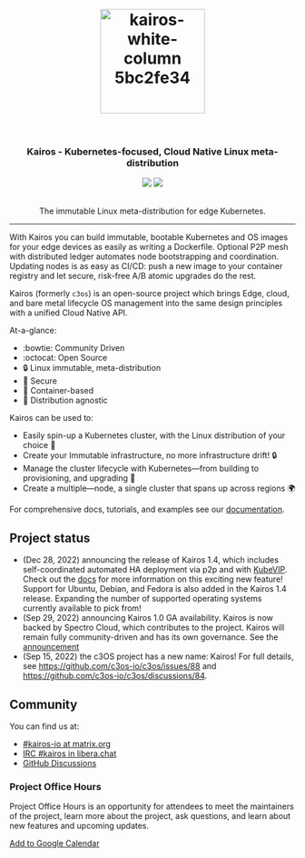 <h1 align="center">
  <br>
     <img width="184" alt="kairos-white-column 5bc2fe34" src="https://user-images.githubusercontent.com/2420543/193010398-72d4ba6e-7efe-4c2e-b7ba-d3a826a55b7d.png">
    <br>
<br>
</h1>

<h3 align="center">Kairos - Kubernetes-focused, Cloud Native Linux meta-distribution</h3>
<p align="center">
  <a href="https://github.com/kairos-io/kairos/issues"><img src="https://img.shields.io/github/issues/kairos-io/kairos"></a>
  <a href="https://github.com/kairos-io/kairos/actions/workflows/image.yaml"> <img src="https://github.com/kairos-io/kairos/actions/workflows/image.yaml/badge.svg"></a>
</p>

<p align="center">
     <br>
    The immutable Linux meta-distribution for edge Kubernetes.
</p>

<hr>

With Kairos you can build immutable, bootable Kubernetes and OS images for your edge devices as easily as writing a Dockerfile. Optional P2P mesh with distributed ledger automates node bootstrapping and coordination. Updating nodes is as easy as CI/CD: push a new image to your container registry and let secure, risk-free A/B atomic upgrades do the rest. 

Kairos (formerly `c3os`) is an open-source project which brings Edge, cloud, and bare metal lifecycle OS management into the same design principles with a unified Cloud Native API.

At-a-glance:

- :bowtie: Community Driven
- :octocat: Open Source
- :lock: Linux immutable, meta-distribution
- :key: Secure
- :whale: Container-based
- :penguin: Distribution agnostic

Kairos can be used to:

- Easily spin-up a Kubernetes cluster, with the Linux distribution of your choice :penguin:
- Create your Immutable infrastructure, no more infrastructure drift! :lock:
- Manage the cluster lifecycle with Kubernetes—from building to provisioning, and upgrading :rocket:
- Create a multiple—node, a single cluster that spans up across regions :earth_africa:

For comprehensive docs, tutorials, and examples see our [documentation](https://kairos.io/docs/getting-started/).

## Project status

- (Dec 28, 2022) announcing the release of Kairos 1.4, which includes self-coordinated automated HA deployment via p2p and with [KubeVIP](https://kube-vip.io/). Check out the [docs](https://kairos.io/docs/installation/p2p/) for more information on this exciting new feature! Support for Ubuntu, Debian, and Fedora is also added in the Kairos 1.4 release. Expanding the number of supported operating systems currently available to pick from!
- (Sep 29, 2022) announcing Kairos 1.0 GA availability. Kairos is now backed by Spectro Cloud, which contributes to the project. Kairos will remain fully community-driven and has its own governance. See the [announcement](https://github.com/kairos-io/kairos/discussions/159)
- (Sep 15, 2022) the c3OS project has a new name: Kairos! For full details, see https://github.com/c3os-io/c3os/issues/88 and https://github.com/c3os-io/c3os/discussions/84.

## Community

You can find us at:

- [#kairos-io at matrix.org](https://matrix.to/#/#kairos-io:matrix.org)
- [IRC #kairos in libera.chat](https://web.libera.chat/#kairos)
- [GitHub Discussions](https://github.com/kairos-io/kairos/discussions)

### Project Office Hours

Project Office Hours is an opportunity for attendees to meet the maintainers of the project, learn more about the project, ask questions, and learn about new features and upcoming updates.

[Add to Google Calendar](https://calendar.google.com/calendar/embed?src=c_6d65f26502a5a67c9570bb4c16b622e38d609430bce6ce7fc1d8064f2df09c11%40group.calendar.google.com&ctz=Europe%2FRome)

